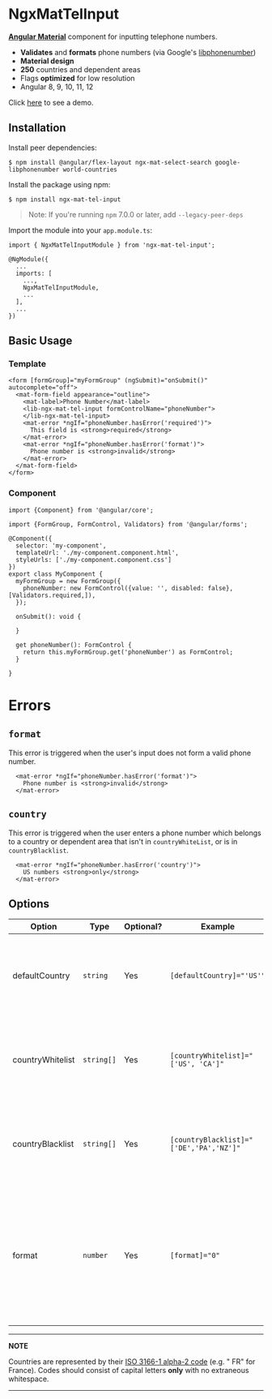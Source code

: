 # NgxMatTelInput

**[Angular Material](https://material.angular.io/)** component for inputting telephone numbers.

* **Validates** and **formats** phone numbers (via Google's [libphonenumber](https://github.com/google/libphonenumber))
* **Material design**
* **250** countries and dependent areas
* Flags **optimized** for low resolution
* Angular 8, 9, 10, 11, 12

Click [here](https://ngx-mat-tel-input.web.app/) to see a demo.

## Installation

Install peer dependencies:

    $ npm install @angular/flex-layout ngx-mat-select-search google-libphonenumber world-countries

Install the package using npm:

    $ npm install ngx-mat-tel-input

> Note: If you're running `npm` 7.0.0 or later, add `--legacy-peer-deps` 

Import the module into your `app.module.ts`:

    import { NgxMatTelInputModule } from 'ngx-mat-tel-input';

    @NgModule({
      ...
      imports: [
        ...,
        NgxMatTelInputModule,
        ...
      ],
      ...
    })

## Basic Usage

### Template

    <form [formGroup]="myFormGroup" (ngSubmit)="onSubmit()" autocomplete="off">
      <mat-form-field appearance="outline">
        <mat-label>Phone Number</mat-label>
        <lib-ngx-mat-tel-input formControlName="phoneNumber">
        </lib-ngx-mat-tel-input>
        <mat-error *ngIf="phoneNumber.hasError('required')">
          This field is <strong>required</strong>
        </mat-error>
        <mat-error *ngIf="phoneNumber.hasError('format')">
          Phone number is <strong>invalid</strong>
        </mat-error>
      </mat-form-field>
    </form>

### Component

    import {Component} from '@angular/core';
    
    import {FormGroup, FormControl, Validators} from '@angular/forms';
    
    @Component({
      selector: 'my-component',
      templateUrl: './my-component.component.html',
      styleUrls: ['./my-component.component.css']
    })
    export class MyComponent { 
      myFormGroup = new FormGroup({
        phoneNumber: new FormControl({value: '', disabled: false}, [Validators.required,]),
      });
    
      onSubmit(): void {
    
      }
    
      get phoneNumber(): FormControl {
        return this.myFormGroup.get('phoneNumber') as FormControl;
      }
    
    }

# Errors

## `format`

This error is triggered when the user's input does not form a valid phone number.

      <mat-error *ngIf="phoneNumber.hasError('format')">
        Phone number is <strong>invalid</strong>
      </mat-error>

## `country`

This error is triggered when the user enters a phone number which belongs to a country or dependent area that isn't
in `countryWhiteList`, or is in `countryBlacklist`.

      <mat-error *ngIf="phoneNumber.hasError('country')">
        US numbers <strong>only</strong>
      </mat-error>

## Options

| Option           | Type       | Optional? | Example                                 | Description                                                                                                                                                                                       |
|------------------|------------|-----------|-----------------------------------------|---------------------------------------------------------------------------------------------------------------------------------------------------------------------------------------------------|
| defaultCountry   | `string`   | Yes       | `[defaultCountry]="'US'"`               | The country or dependent area to be selected by default in the country picker. If omitted, Afghanistan will be selected by default.                                                               |
| countryWhitelist | `string[]` | Yes       | `[countryWhitelist]="['US', 'CA']"`     | List of countries and dependent areas to **include** in the country picker. If omitted, all countries and dependant areas will be displayed.                                                      |
| countryBlacklist | `string[]` | Yes       | `[countryBlacklist]="['DE','PA','NZ']"` | List of countries and dependent areas to **exclude** from the country picker. If omitted, all countries and dependant areas will be displayed.                                                    |
| format           | `number`   | Yes       | `[format]="0"`                          | The format of the phone number written to form control bound to `lib-ngx-mat-tel-input`.<ul><li>0 - E164 *(Default)*</li><li>1 - INTERNATIONAL</li><li>2 - NATIONAL</li><li>3 - RFC3966</li></ul> |

---
**NOTE**

Countries are represented by their [ISO 3166-1 alpha-2 code](https://en.wikipedia.org/wiki/ISO_3166-1_alpha-2) (e.g. "
FR" for France). Codes should consist of capital letters **only** with no extraneous whitespace.

---
